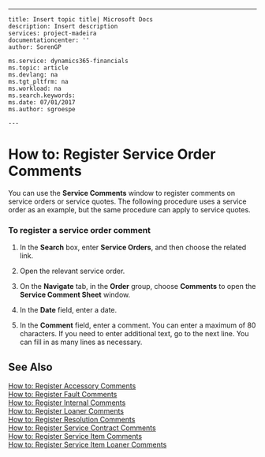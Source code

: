 ---
    title: Insert topic title| Microsoft Docs
    description: Insert description
    services: project-madeira
    documentationcenter: ''
    author: SorenGP

    ms.service: dynamics365-financials
    ms.topic: article
    ms.devlang: na
    ms.tgt_pltfrm: na
    ms.workload: na
    ms.search.keywords:
    ms.date: 07/01/2017
    ms.author: sgroespe

    ---
# How to: Register Service Order Comments
You can use the **Service Comments** window to register comments on service orders or service quotes. The following procedure uses a service order as an example, but the same procedure can apply to service quotes.  
  
### To register a service order comment  
  
1.  In the **Search** box, enter **Service Orders**, and then choose the related link.  
  
2.  Open the relevant service order.  
  
3.  On the **Navigate** tab, in the **Order** group, choose  **Comments** to open the **Service Comment Sheet** window.  
  
4.  In the **Date** field, enter a date.  
  
5.  In the **Comment** field, enter a comment. You can enter a maximum of 80 characters. If you need to enter additional text, go to the next line. You can fill in as many lines as necessary.  
  
## See Also  
 [How to: Register Accessory Comments](../FullExperience/how-to-register-accessory-comments.md)   
 [How to: Register Fault Comments](../FullExperience/how-to-register-fault-comments.md)   
 [How to: Register Internal Comments](../FullExperience/how-to-register-internal-comments.md)   
 [How to: Register Loaner Comments](../FullExperience/how-to-register-loaner-comments.md)   
 [How to: Register Resolution Comments](../FullExperience/how-to-register-resolution-comments.md)   
 [How to: Register Service Contract Comments](../FullExperience/how-to-register-service-contract-comments.md)   
 [How to: Register Service Item Comments](../FullExperience/how-to-register-service-item-comments.md)   
 [How to: Register Service Item Loaner Comments](../FullExperience/how-to-register-service-item-loaner-comments.md)